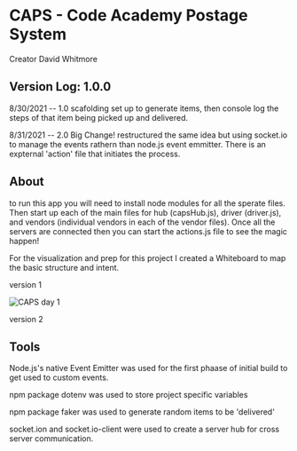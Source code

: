 # CAPS - Code Academy Postage System
Creator David Whitmore

## Version Log: 1.0.0
8/30/2021 -- 1.0 scafolding set up to generate items, then console log the steps of that item being picked up and delivered.

8/31/2021 -- 2.0 Big Change! restructured the same idea but using socket.io to manage the events rathern than node.js event emmitter. There is an expternal 'action' file that initiates the process.

## About

to run this app you will need to install node modules for all the sperate files. Then start up each of the main files for hub (capsHub.js), driver (driver.js), and vendors (individual vendors in each of the vendor files). Once all the servers are connected then you can start the actions.js file to see the magic happen!

For the visualization and prep for this project I created a Whiteboard to map the basic structure and intent. 

version 1

![CAPS day 1](https://user-images.githubusercontent.com/81482156/131420097-316ccdae-e7ce-456f-8053-9e38be516c7f.png)

version 2



## Tools

Node.js's native Event Emitter was used for the first phaase of initial build to get used to custom events.

npm package dotenv was used to store project specific variables

npm package faker was used to generate random items to be 'delivered'

socket.ion and socket.io-client were used to create a server hub for cross server communication. 
